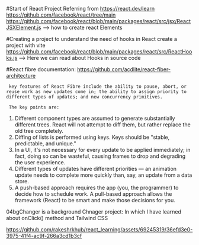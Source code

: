 #Start of React Project
Referring from https://react.dev/learn
https://github.com/facebook/react/tree/main
https://github.com/facebook/react/blob/main/packages/react/src/jsx/ReactJSXElement.js     --> how to create react Elements

#Creating a project to understand the need of hooks in React
    create a project with vite
    https://github.com/facebook/react/blob/main/packages/react/src/ReactHooks.js  --> Here we can read about Hooks in source code

#React fibre documentation:
    https://github.com/acdlite/react-fiber-architecture
    
     key features of React Fibre include the ability to pause, abort, or reuse work as new updates come in; the ability to assign priority to different types of updates; and new concurrency primitives.

     The key points are:

1) Different component types are assumed to generate substantially different trees. React will not attempt to diff them, but rather replace the old tree completely.
2) Diffing of lists is performed using keys. Keys should be "stable, predictable, and unique."
3) In a UI, it's not necessary for every update to be applied immediately; in fact, doing so can be wasteful, causing frames to drop and degrading the user experience.
4) Different types of updates have different priorities — an animation update needs to complete more quickly than, say, an update from a data store.
5) A push-based approach requires the app (you, the programmer) to decide how to schedule work. A pull-based approach allows the framework (React) to be smart and make those decisions for you.


04bgChanger is a background Chnager project:
In which I have learned about onClick() method and Tailwind CSS



https://github.com/rakeshrkhub/react_learning/assets/69245319/36efd3e0-3975-41f4-ac9f-266a3cd1b3cf

